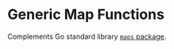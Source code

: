 # Generic Map Functions

Complements Go standard library [`maps` package](https://pkg.go.dev/maps@master).
